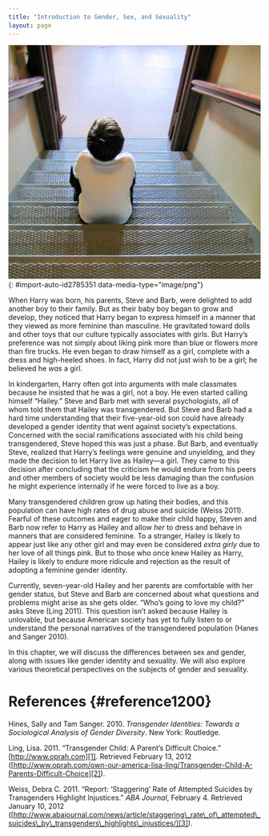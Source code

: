 ```yaml
---
title: "Introduction to Gender, Sex, and Sexuality"
layout: page
---
```



<?chapter-toc label="Learning Objectives"?>

<?cnx.eoc class="section-summary" title="Section Summary"?>

<?cnx.eoc class="section-quiz" title="Section Quiz"?>

<?cnx.eoc class="short-answer" title="Short Answer"?>

<?cnx.eoc class="further-research" title="Further Research"?>

<?cnx.eoc class="references" title="References"?>

 ![A child is shown from behind sitting on metal stairs looking into a room. ](../resources/Figure_12_00_01.jpg "Some children may learn at an early age that their gender does not correspond with their sex. (Photo courtesy of trazomfreak/flickr)"){: #import-auto-id2785351 data-media-type="image/png"}

When Harry was born, his parents, Steve and Barb, were delighted to add another boy to their family. But as their baby boy began to grow and develop, they noticed that Harry began to express himself in a manner that they viewed as more feminine than masculine. He gravitated toward dolls and other toys that our culture typically associates with girls. But Harry’s preference was not simply about liking pink more than blue or flowers more than fire trucks. He even began to draw himself as a girl, complete with a dress and high-heeled shoes. In fact, Harry did not just wish to be a girl; he believed he *was* a girl.

In kindergarten, Harry often got into arguments with male classmates because he insisted that he was a girl, not a boy. He even started calling himself “Hailey.” Steve and Barb met with several psychologists, all of whom told them that Hailey was transgendered. But Steve and Barb had a hard time understanding that their five-year-old son could have already developed a gender identity that went against society’s expectations. Concerned with the social ramifications associated with his child being transgendered, Steve hoped this was just a phase. But Barb, and eventually Steve, realized that Harry’s feelings were genuine and unyielding, and they made the decision to let Harry live as Hailey—a girl. They came to this decision after concluding that the criticism he would endure from his peers and other members of society would be less damaging than the confusion he might experience internally if he were forced to live as a boy.

Many transgendered children grow up hating their bodies, and this population can have high rates of drug abuse and suicide (Weiss 2011). Fearful of these outcomes and eager to make their child happy, Steven and Barb now refer to Harry as Hailey and allow *her* to dress and behave in manners that are considered feminine. To a stranger, Hailey is likely to appear just like any other girl and may even be considered *extra girly* due to her love of all things pink. But to those who once knew Hailey as Harry, Hailey is likely to endure more ridicule and rejection as the result of adopting a feminine gender identity.

Currently, seven-year-old Hailey and her parents are comfortable with her gender status, but Steve and Barb are concerned about what questions and problems might arise as she gets older. “Who’s going to love my child?” asks Steve (Ling 2011). This question isn’t asked because Hailey is unlovable, but because American society has yet to fully listen to or understand the personal narratives of the transgendered population (Hanes and Sanger 2010).

In this chapter, we will discuss the differences between sex and gender, along with issues like gender identity and sexuality. We will also explore various theoretical perspectives on the subjects of gender and sexuality.

# References   {#reference1200}

Hines, Sally and Tam Sanger. 2010. *Transgender Identities: Towards a Sociological Analysis of Gender Diversity*. New York: Routledge.

Ling, Lisa. 2011. “Transgender Child: A Parent’s Difficult Choice.” [http://www.oprah.com][1]. Retrieved February 13, 2012 ([http://www.oprah.com/own-our-america-lisa-ling/Transgender-Child-A-Parents-Difficult-Choice][2]).

Weiss, Debra C. 2011. “Report: ‘Staggering’ Rate of Attempted Suicides by Transgenders Highlight Injustices.” *ABA Journal*, February 4. Retrieved January 10, 2012 ([http://www.abajournal.com/news/article/staggering\_rate\_of\_attempted\_suicides\_by\_transgenders\_highlights\_injustices/][3]).



[1]: http://www.oprah.com
[2]: http://www.oprah.com/own-our-america-lisa-ling/Transgender-Child-A-Parents-Difficult-Choice
[3]: http://www.abajournal.com/news/article/staggering_rate_of_attempted_suicides_by_transgenders_highlights_injustices/
